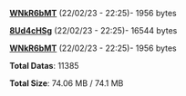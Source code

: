 [**WNkR6bMT**](/data/WNkR6bMT.txt) (22/02/23 - 22:25)- 1956 bytes

[**8Ud4cHSg**](/data/8Ud4cHSg.txt) (22/02/23 - 22:25)- 16544 bytes

[**WNkR6bMT**](/data/WNkR6bMT.txt) (22/02/23 - 22:25)- 1956 bytes

**Total Datas**: 11385

**Total Size**: 74.06 MB / 74.1 MB